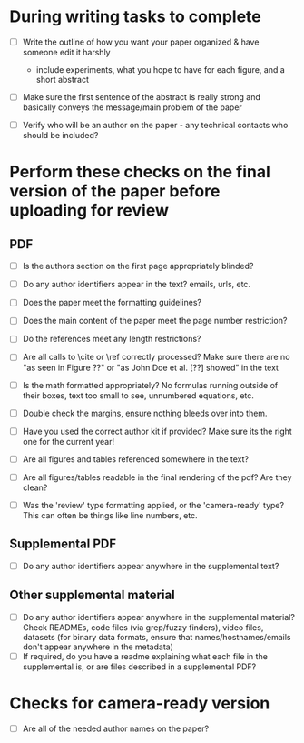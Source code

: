 # During writing tasks to complete
- [ ] Write the outline of how you want your paper organized & have someone edit it harshly
	- include experiments, what you hope to have for each figure, and a short abstract
- [ ] Make sure the first sentence of the abstract is really strong and basically conveys the message/main problem of the paper
- [ ] Verify who will be an author on the paper - any technical contacts who should be included?



# Perform these checks on the final version of the paper before uploading for review

## PDF
- [ ] Is the authors section on the first page appropriately blinded?
- [ ] Do any author identifiers appear in the text? emails, urls, etc.
- [ ] Does the paper meet the formatting guidelines?
- [ ] Does the main content of the paper meet the page number restriction?
- [ ] Do the references meet any length restrictions? 
- [ ] Are all calls to \cite or \ref correctly processed? Make sure there are no "as seen in Figure ??" or "as John Doe et al. [??] showed" in the text
- [ ] Is the math formatted appropriately? No formulas running outside of their boxes, text too small to see, unnumbered equations, etc.
- [ ] Double check the margins, ensure nothing bleeds over into them. 
- [ ] Have you used the correct author kit if provided? Make sure its the right one for the current year! 
- [ ] Are all figures and tables referenced somewhere in the text? 
- [ ] Are all figures/tables readable in the final rendering of the pdf? Are they clean?
- [ ] Was the 'review' type formatting applied, or the 'camera-ready' type? This can often be things like line numbers, etc.


## Supplemental PDF
- [ ] Do any author identifiers appear anywhere in the supplemental text?

## Other supplemental material
- [ ] Do any author identifiers appear anywhere in the supplemental material? Check READMEs, code files (via grep/fuzzy finders), video files, datasets (for binary data formats, ensure that names/hostnames/emails don't appear anywhere in the metadata)
- [ ] If required, do you have a readme explaining what each file in the supplemental is, or are files described in a supplemental PDF?

# Checks for camera-ready version
- [ ] Are all of the needed author names on the paper?
